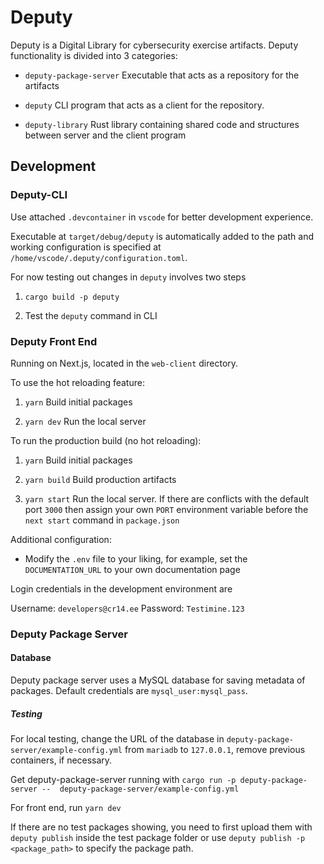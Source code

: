 # Deputy

Deputy is a Digital Library for cybersecurity exercise artifacts. Deputy functionality is
divided into 3 categories:

- `deputy-package-server` Executable that acts as a repository for the artifacts

- `deputy` CLI program that acts as a client for the repository.

- `deputy-library` Rust library containing shared code and structures between server and the client program

## Development

### Deputy-CLI

Use attached `.devcontainer` in `vscode` for better development experience.

Executable at `target/debug/deputy` is automatically added to the path and working configuration
is specified at `/home/vscode/.deputy/configuration.toml`.

For now testing out changes in `deputy` involves two steps

1. `cargo build -p deputy`

2. Test the `deputy` command in CLI

### Deputy Front End

Running on Next.js, located in the `web-client` directory.

To use the hot reloading feature:

1. `yarn` Build initial packages

2. `yarn dev` Run the local server

To run the production build (no hot reloading):

1. `yarn` Build initial packages

2. `yarn build` Build production artifacts

3. `yarn start` Run the local server. If there are conflicts with the default port `3000` then assign your own `PORT` environment variable before the `next start` command in `package.json`

Additional configuration:

- Modify the `.env` file to your liking, for example, set the `DOCUMENTATION_URL` to your own documentation page

Login credentials in the development environment are

Username: `developers@cr14.ee`
Password: `Testimine.123`

### Deputy Package Server

#### Database

Deputy package server uses a MySQL database for saving metadata of packages. Default credentials are `mysql_user:mysql_pass`.

##### Testing

For local testing, change the URL of the database in `deputy-package-server/example-config.yml` from `mariadb` to `127.0.0.1`, remove previous containers, if necessary.

Get deputy-package-server running with
`cargo run -p deputy-package-server --  deputy-package-server/example-config.yml`

For front end, run
`yarn dev`

If there are no test packages showing, you need to first upload them with `deputy publish` inside the test package folder or use `deputy publish -p <package_path>` to specify the package path.

